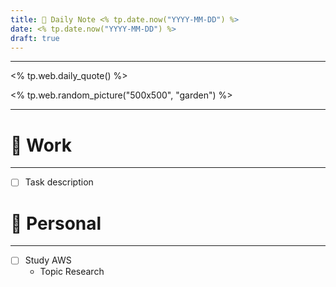 ```yaml
---
title: 🌱 Daily Note <% tp.date.now("YYYY-MM-DD") %>
date: <% tp.date.now("YYYY-MM-DD") %>
draft: true
---
```


---

<% tp.web.daily_quote() %>

<% tp.web.random_picture("500x500", "garden") %>

---

# 💼 Work
---
- [ ] Task description


# 🌱 Personal
---
- [ ] Study AWS
	-  Topic Research 
